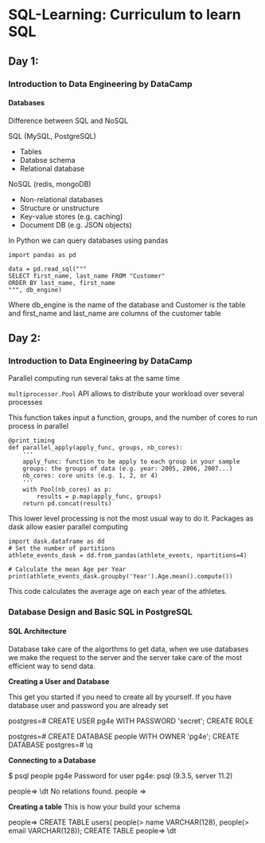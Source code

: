 # SQL-Learning: Curriculum to learn SQL

## Day 1: 

### Introduction to Data Engineering by DataCamp

#### Databases

Difference between SQL and NoSQL

SQL (MySQL, PostgreSQL)

- Tables
- Databse schema
- Relational database

NoSQL (redis, mongoDB)

- Non-relational databases
- Structure or unstructure
- Key-value stores (e.g. caching)
- Document DB (e.g. JSON objects)

In Python we can query databases using pandas

```
import pandas as pd

data = pd.read_sql("""
SELECT first_name, last_name FROM "Customer" 
ORDER BY last_name, first_name
""", db_engine)
```
Where db_engine is the name of the database and Customer is the table and first_name and last_name are columns of the customer table


## Day 2: 

### Introduction to Data Engineering by DataCamp

Parallel computing run several taks at the same time

``multiprocessor.Pool`` API allows to distribute your workload over several processes

This function takes input a function, groups, and the number of cores to run process in parallel

```
@print_timing
def parallel_apply(apply_func, groups, nb_cores):
    '''
    apply_func: function to be apply to each group in your sample
    groups: the groups of data (e.g. year: 2005, 2006, 2007...) 
    nb_cores: core units (e.g. 1, 2, or 4)
    '''
    with Pool(nb_cores) as p:
        results = p.map(apply_func, groups)
    return pd.concat(results)
```
This lower level processing is not the most usual way to do it. Packages as dask allow easier parallel computing

```
import dask.dataframe as dd
# Set the number of partitions
athlete_events_dask = dd.from_pandas(athlete_events, npartitions=4)

# Calculate the mean Age per Year
print(athlete_events_dask.groupby('Year').Age.mean().compute())
```
This code calculates the average age on each year of the athletes.


### Database Design and Basic SQL in PostgreSQL

#### SQL Architecture

Database take care of the algorthms to get data, when we use databases we make the request to the server and the server take care of the most efficient way to send data. 

**Creating a User and Database**

This get you started if you need to create all by yourself. If you have database user and password you are already set

postgres=# CREATE USER pg4e WITH PASSWORD 'secret';
CREATE ROLE

postgres=# CREATE DATABASE people WITH OWNER 'pg4e';
CREATE DATABASE
postgres=# \q

**Connecting to a Database**

$ psql people pg4e
Password for user pg4e: <password here>
psql (9.3.5, server 11.2)

people=> \dt
No relations found.
people =>

**Creating a table** This is how your build your schema

people=> CREATE TABLE users(
people(>  name VARCHAR(128),
people(>  email VARCHAR(128));
CREATE TABLE
people=> \dt







